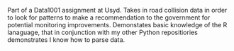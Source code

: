 Part of a Data1001 assignment at Usyd. Takes in road collision data in order to look for patterns to make a recommendation to the government for potential monitoring improvements. Demonstates basic knowledge of the R lanaguage, that in conjunction with my other Python repositiories demonstrates I know how to parse data.

